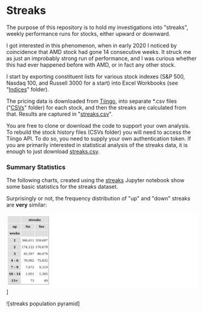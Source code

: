 # Streaks

The purpose of this repository is to hold my investigations into "streaks", weekly performance runs for stocks, either upward or downward.

I got interested in this phenomenon, when in early 2020 I noticed by coincidence that AMD stock had gone 14 consecutive weeks. It struck me as just an improbably strong run of performance, and I was curious whether this had ever happened before with AMD, or in fact any other stock.

I start by exporting constituent lists for various stock indexes (S&P 500, Nasdaq 100, and Russell 3000 for a start) into Excel Workbooks (see "[Indices](./Indices)" folder).

The pricing data is downloaded from [Tiingo](https://www.tiingo.com), into separate *.csv files ("[CSVs](./CSVs)" folder) for each stock, and then the streaks are calculated from that. Results are captured in "[streaks.csv](./streaks.csv)".

You are free to clone or download the code to support your own analysis.  To rebuild the stock history files (CSVs folder) you will need to access the Tiingo API. To do so, you need to supply your own authentication token. If you are primarily interested in statistical analysis of the streaks data, it is enough to just download [streaks.csv](./streaks.csv).



### Summary Statistics

The following charts, created using the [streaks](./streaks.ipynb) Jupyter notebook show some basic statistics for the streaks dataset.

Surprisingly or not, the frequency distribution of "up" and "down" streaks are **very** similar:

![table1](./Images/table1.png)]

![streaks population pyramid] 



